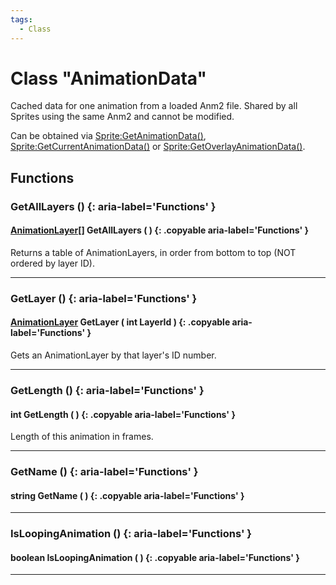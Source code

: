 ```yaml
---
tags:
  - Class
---
```

# Class "AnimationData"

Cached data for one animation from a loaded Anm2 file. Shared by all Sprites using the same Anm2 and cannot be modified.

Can be obtained via [Sprite:GetAnimationData()](Sprite.md#getanimationdata), [Sprite:GetCurrentAnimationData()](Sprite.md#getanimationdata) or [Sprite:GetOverlayAnimationData()](Sprite.md#getanimationdata).

## Functions

### GetAllLayers () {: aria-label='Functions' }
#### [AnimationLayer](AnimationLayer.md)[] GetAllLayers ( ) {: .copyable aria-label='Functions' }
Returns a table of AnimationLayers, in order from bottom to top (NOT ordered by layer ID).

___
### GetLayer () {: aria-label='Functions' }
#### [AnimationLayer](AnimationLayer.md) GetLayer ( int LayerId ) {: .copyable aria-label='Functions' }
Gets an AnimationLayer by that layer's ID number.

___
### GetLength () {: aria-label='Functions' }
#### int GetLength ( ) {: .copyable aria-label='Functions' }
Length of this animation in frames.

___
### GetName () {: aria-label='Functions' }
#### string GetName ( ) {: .copyable aria-label='Functions' }

___
### IsLoopingAnimation () {: aria-label='Functions' }
#### boolean IsLoopingAnimation ( ) {: .copyable aria-label='Functions' }

___

